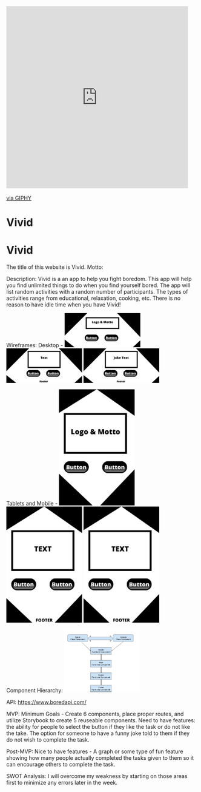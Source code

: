 <iframe src="https://giphy.com/embed/3og0IFrHkIglEOg8Ba" width="480" height="480" frameBorder="0" class="giphy-embed" allowFullScreen></iframe><p><a href="https://giphy.com/gifs/universe-spiral-galaxy-star-cluster-vortex-konczakowski-3og0IFrHkIglEOg8Ba">via GIPHY</a></p>


# Vivid

<h1>Vivid</h1>

The title of this website is Vivid.
Motto: 

Description:
Vivid is a an app to help you fight boredom. This app will help you find unlimited things to do when you find yourself bored. The app will list random activities with a random number of participants. The types of activities range from educational, relaxation, cooking, etc. There is no reason to have idle time when you have Vivid!


Wireframes: 
Desktop -
<img src="Images/Desktop-Wireframe-1.jpg" width="200">
<img src="Images/Desktop-Wireframe-2.jpg" width="200">
<img src="Images/Desktop-Wireframe-3.jpg" width="200">

Tablets and Mobile -
<img src="Images/Tablet-Mobile-1.png" width="200">
<img src="Images/Tablet-Mobile-2.png" width="200">
<img src="Images/Tablet-Mobile-3.png" width="200">

Component Hierarchy: 
<img src="Images/React-Tree.png" width="200">


API: 
https://www.boredapi.com/

MVP: 
Minimum Goals - Create 6 components, place proper routes, and utilize Storybook to create 5 reuseable components. Need to have features: the ability for people to select the button if they like the task or do not like the take. The option for someone to have a funny joke told to them if they do not wish to complete the task. 

Post-MVP: 
Nice to have features - A graph or some type of fun feature showing how many people actually completed the tasks given to them so it can encourage others to complete the task. 

SWOT Analysis:
I will overcome my weakness by starting on those areas first to minimize any errors later in the week. 